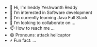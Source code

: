 - 👋 Hi, I’m Ireddy Yeshwanth Reddy
- 👀 I’m interested in Software development
- 🌱 I’m currently learning Java Full Stack
- 💞️ I’m looking to collaborate on ...
- 📫 How to reach me ...
- 😄 Pronouns: attack helicaptor
- ⚡ Fun fact: ...

<!---
3lade/3lade is a ✨ special ✨ repository because its `README.md` (this file) appears on your GitHub profile.
You can click the Preview link to take a look at your changes.
--->
